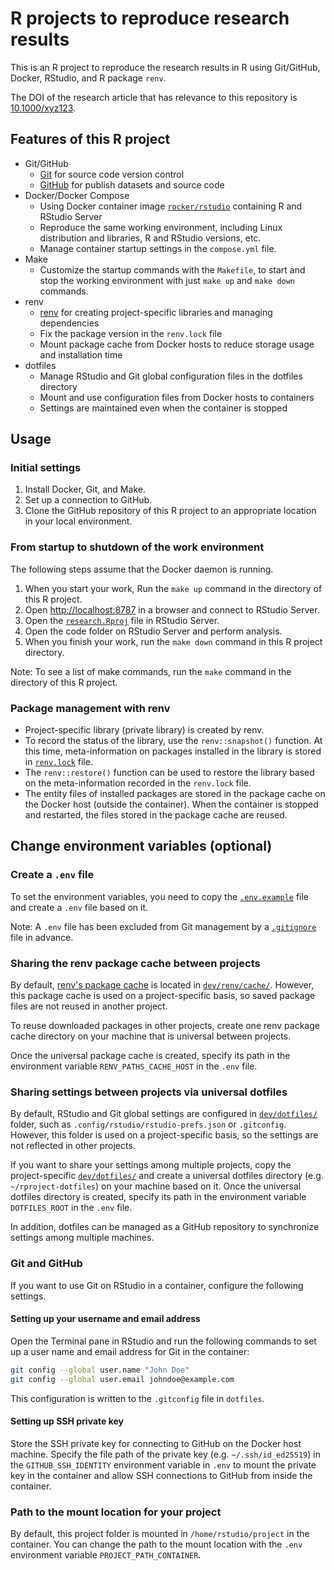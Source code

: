 R projects to reproduce research results
==================================================

This is an R project to reproduce the research results in R using Git/GitHub, Docker, RStudio, and R package `renv`.

The DOI of the research article that has relevance to this repository is [10.1000/xyz123](https://).

## Features of this R project
- Git/GitHub
   - [Git](https://git-scm.com/) for source code version control
   - [GitHub](https://github.com/) for publish datasets and source code
- Docker/Docker Compose
   - Using Docker container image [`rocker/rstudio`](https://hub.docker.com/r/rocker/rstudio) containing R and RStudio Server
   - Reproduce the same working environment, including Linux distribution and libraries, R and RStudio versions, etc.
   - Manage container startup settings in the `compose.yml` file.
- Make
   - Customize the startup commands with the `Makefile`, to start and stop the working environment with just `make up` and `make down` commands.
- renv
   - [renv](https://rstudio.github.io/renv/index.html) for creating project-specific libraries and managing dependencies
   - Fix the package version in the `renv.lock` file
   - Mount package cache from Docker hosts to reduce storage usage and installation time
- dotfiles
   - Manage RStudio and Git global configuration files in the dotfiles directory
   - Mount and use configuration files from Docker hosts to containers
   - Settings are maintained even when the container is stopped

## Usage
### Initial settings
1. Install Docker, Git, and Make.
2. Set up a connection to GitHub.
3. Clone the GitHub repository of this R project to an appropriate location in your local environment.

### From startup to shutdown of the work environment
The following steps assume that the Docker daemon is running.

1. When you start your work, Run the `make up` command in the directory of this R project.
2. Open <http://localhost:8787> in a browser and connect to RStudio Server.
3. Open the [`research.Rproj`](./research.Rproj) file in RStudio Server.
4. Open the code folder on RStudio Server and perform analysis.
5. When you finish your work, run the `make down` command in this R project directory.

Note: To see a list of make commands, run the `make` command in the directory of this R project.

### Package management with renv
- Project-specific library (private library) is created by renv.
- To record the status of the library, use the `renv::snapshot()` function. At this time, meta-information on packages installed in the library is stored in [`renv.lock`](./renv.lock) file.
- The `renv::restore()` function can be used to restore the library based on the meta-information recorded in the `renv.lock` file.
- The entity files of installed packages are stored in the package cache on the Docker host (outside the container). When the container is stopped and restarted, the files stored in the package cache are reused.

## Change environment variables (optional)
### Create a `.env` file
To set the environment variables, you need to copy the [`.env.example`](./.env.example) file and create a `.env` file based on it.

Note: A `.env` file has been excluded from Git management by a [`.gitignore`](./.gitignore) file in advance.

### Sharing the renv package cache between projects

By default, [renv's package cache](https://rstudio.github.io/renv/articles/renv.html#cache-1) is located in [`dev/renv/cache/`](./dev/renv/cache).
However, this package cache is used on a project-specific basis, so saved package files are not reused in another project.

To reuse downloaded packages in other projects, create one renv package cache directory on your machine that is universal between projects. 

Once the universal package cache is created, specify its path in the environment variable `RENV_PATHS_CACHE_HOST` in the `.env` file.

### Sharing settings between projects via universal dotfiles
By default, RStudio and Git global settings are configured in [`dev/dotfiles/`](./dev/dotfiles) folder, such as `.config/rstudio/rstudio-prefs.json` or `.gitconfig`.
However, this folder is used on a project-specific basis, so the settings are not reflected in other projects.

If you want to share your settings among multiple projects, copy the project-specific [`dev/dotfiles/`](./dev/dotfiles) and create a universal dotfiles directory (e.g. `~/rproject-dotfiles`) on your machine based on it.
Once the universal dotfiles directory is created, specify its path in the environment variable `DOTFILES_ROOT` in the `.env` file.

In addition, dotfiles can be managed as a GitHub repository to synchronize settings among multiple machines.

### Git and GitHub
If you want to use Git on RStudio in a container, configure the following settings.

#### Setting up your username and email address
Open the Terminal pane in RStudio and run the following commands to set up a user name and email address for Git in the container:

```sh
git config --global user.name "John Doe"
git config --global user.email johndoe@example.com
```

This configuration is written to the `.gitconfig` file in `dotfiles`.

#### Setting up SSH private key
Store the SSH private key for connecting to GitHub on the Docker host machine. Specify the file path of the private key (e.g. `~/.ssh/id_ed25519`) in the `GITHUB_SSH_IDENTITY` environment variable in `.env` to mount the private key in the container and allow SSH connections to GitHub from inside the container.

### Path to the mount location for your project
By default, this project folder is mounted in `/home/rstudio/project` in the container.
You can change the path to the mount location with the `.env` environment variable `PROJECT_PATH_CONTAINER`.
